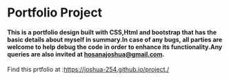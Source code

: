 # Portfolio Project
#### This is a portfolio design built with CSS,Html and bootstrap that has the basic details about myself in summary.In case of any bugs, all parties are welcome to help debug the code in order to enhance its functionality.Any queries are also invited at hosanajoshua@gmail.com.
Find this prtfolio at :https://joshua-254.github.io/project./
